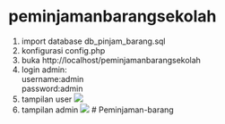 # peminjamanbarangsekolah
1. import database db_pinjam_barang.sql
2. konfigurasi config.php
3. buka http://localhost/peminjamanbarangsekolah
4. login admin: <br>
   username:admin <br>
   password:admin<br>
5. tampilan user
   <img src="http://adlubgs.000webhostapp.com/storage/user.png">
5. tampilan admin
   <img src="http://adlubgs.000webhostapp.com/storage/admin.png">
#   P e m i n j a m a n - b a r a n g  
 